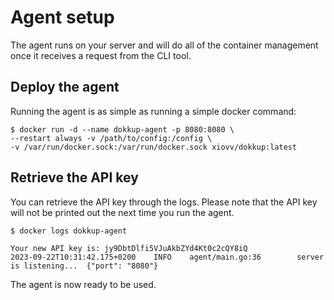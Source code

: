 # Agent setup
The agent runs on your server and will do all of the container management once it receives a request from the CLI tool.

## Deploy the agent

Running the agent is as simple as running a simple docker command:

```
$ docker run -d --name dokkup-agent -p 8080:8080 \ 
--restart always -v /path/to/config:/config \ 
-v /var/run/docker.sock:/var/run/docker.sock xiovv/dokkup:latest
```

## Retrieve the API key
You can retrieve the API key through the logs. Please note that the API key will not be printed out the next time you run the agent.

```
$ docker logs dokkup-agent
```

```
Your new API key is: jy9DbtDlfi5VJuAkbZYd4Kt0c2cQY8iQ
2023-09-22T10:31:42.175+0200    INFO    agent/main.go:36        server is listening...  {"port": "8080"}
```

The agent is now ready to be used.
